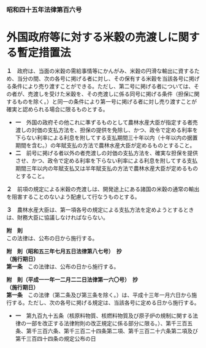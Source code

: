 ### 昭和四十五年法律第百六号  
# 外国政府等に対する米穀の売渡しに関する暫定措置法  
  
**１**　政府は、当面の米穀の需給事情等にかんがみ、米穀の円滑な輸出に資するため、当分の間、次の各号に掲げる者に対し、その保有する米穀を当該各号に掲げる条件により売り渡すことができる。ただし、第二号に掲げる者については、その者が、売渡しを受けた米穀を、その売渡しに係る同号に掲げる条件（担保に関するものを除く。）と同一の条件により第一号に掲げる者に対し売り渡すことが確実と認められる場合に限るものとする。  
* **一**　外国の政府その他これに準ずるものとして農林水産大臣が指定する者売渡しの対価の支払方法を、担保の提供を免除し、かつ、政令で定める利率を下らない利率による利息を附してする支払期間三十年以内（十年以内の据置期間を含む。）の年賦支払の方法で農林水産大臣が定めるものとすること。  
* **二**　前号に掲げる者以外の者売渡しの対価の支払方法を、確実な担保を提供させ、かつ、政令で定める利率を下らない利率による利息を附してする支払期間三年以内の年賦支払又は半年賦支払の方法で農林水産大臣が定めるものとすること。  
  
**２**　前項の規定による米穀の売渡しは、開発途上にある諸国の米穀の通常の輸出を阻害することのないよう配慮して行なうものとする。  
  
**３**　農林水産大臣は、第一項各号の規定による支払方法を定めようとするときは、財務大臣に協議しなければならない。  
  
**附　則**  
この法律は、公布の日から施行する。  
  
**附　則（昭和五三年七月五日法律第八七号）　抄**  
**（施行期日）**  
**第一条**　この法律は、公布の日から施行する。  
  
**附　則（平成一一年一二月二二日法律第一六〇号）　抄**  
**（施行期日）**  
**第一条**　この法律（第二条及び第三条を除く。）は、平成十三年一月六日から施行する。ただし、次の各号に掲げる規定は、当該各号に定める日から施行する。  
* **一**　第九百九十五条（核原料物質、核燃料物質及び原子炉の規制に関する法律の一部を改正する法律附則の改正規定に係る部分に限る。）、第千三百五条、第千三百六条、第千三百二十四条第二項、第千三百二十六条第二項及び第千三百四十四条の規定公布の日  
  
